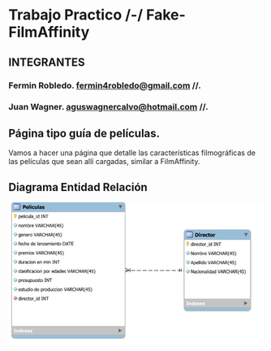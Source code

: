 # Trabajo Practico /-/ Fake-FilmAffinity

## INTEGRANTES
### Fermin Robledo. fermin4robledo@gmail.com //.
### Juan Wagner. aguswagnercalvo@hotmail.com //.

## Página tipo guía de películas.
Vamos a hacer una página que detalle las características filmográficas de las películas que sean allí cargadas, similar a FilmAffinity.

## Diagrama Entidad Relación

![Diagrama Entidad Relacion](https://raw.githubusercontent.com/JS-Wagner/trabajoWeb2/main/DER%20jpg.jpg)


